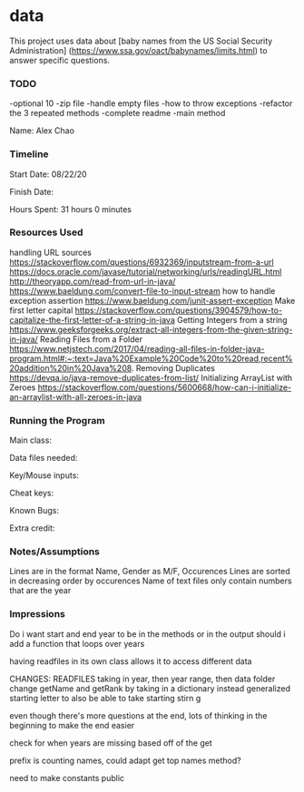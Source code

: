 data
====

This project uses data about [baby names from the US Social Security Administration] 
(https://www.ssa.gov/oact/babynames/limits.html) to answer specific questions. 

### TODO 
-optional 10
-zip file
-handle empty files
-how to throw exceptions
-refactor the 3 repeated methods
-complete readme
-main method


Name: Alex Chao

### Timeline

Start Date: 08/22/20

Finish Date: 

Hours Spent: 31 hours 0 minutes

### Resources Used
handling URL sources
https://stackoverflow.com/questions/6932369/inputstream-from-a-url
https://docs.oracle.com/javase/tutorial/networking/urls/readingURL.html
http://theoryapp.com/read-from-url-in-java/
https://www.baeldung.com/convert-file-to-input-stream
how to handle exception assertion 
https://www.baeldung.com/junit-assert-exception
Make first letter capital 
https://stackoverflow.com/questions/3904579/how-to-capitalize-the-first-letter-of-a-string-in-java
Getting Integers from a string
https://www.geeksforgeeks.org/extract-all-integers-from-the-given-string-in-java/
Reading Files from a Folder
https://www.netjstech.com/2017/04/reading-all-files-in-folder-java-program.html#:~:text=Java%20Example%20Code%20to%20read,recent%20addition%20in%20Java%208.
Removing Duplicates
https://devqa.io/java-remove-duplicates-from-list/
Initializing ArrayList with Zeroes
https://stackoverflow.com/questions/5600668/how-can-i-initialize-an-arraylist-with-all-zeroes-in-java
### Running the Program

Main class:

Data files needed: 

Key/Mouse inputs:

Cheat keys:

Known Bugs:

Extra credit:


### Notes/Assumptions
Lines are in the format Name, Gender as M/F, Occurences 
Lines are sorted in decreasing order by occurences 
Name of text files only contain numbers that are the year 


### Impressions

Do i want start and end year to be in the methods or in the output 
should i add a function that loops over years 

having readfiles in its own class allows it to access different data

CHANGES: READFILES taking in year, then year range, then data folder 
change getName and getRank by taking in a dictionary instead 
generalized starting letter to also be able to take starting stirn g

even though there's more questions at the end, lots of thinking in the beginning to make
the end easier

check for when years are missing based off of the get 

prefix is counting names, could adapt get top names method? 

need to make constants public 
